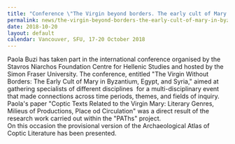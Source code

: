 ```yaml
---
title: "Conference \"The Virgin beyond borders. The early cult of Mary in Byzantium, Egypt and Syria\""
permalink: news/the-virgin-beyond-borders-the-early-cult-of-mary-in-byzantium-egypt-and-syria
date: 2018-10-20
layout: default
calendar: Vancouver, SFU, 17-20 October 2018
---
```


Paola Buzi has taken part in the international conference organised by the Stavros Niarchos Foundation Centre for Hellenic Studies and hosted by the Simon Fraser University. The conference, entitled "The Virgin Without Borders: The Early Cult of Mary in Byzantium, Egypt, and Syria," aimed at gathering specialists of different disciplines  for a multi-disciplinary event that made connections across time periods, themes, and fields of inquiry.<br />Paola's paper "Coptic Texts Related to the Virgin Mary: Literary Genres, Milieus of Productions, Place od Circulation" was a direct result of the research work carried out within the "PAThs" project.<br />On this occasion the provisional version of the Archaeological Atlas of Coptic Literature has been presented.
